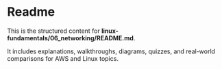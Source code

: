 # Readme

This is the structured content for **linux-fundamentals/06_networking/README.md**.

It includes explanations, walkthroughs, diagrams, quizzes, and real-world comparisons for AWS and Linux topics.